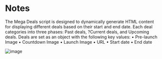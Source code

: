 # Notes

The Mega Deals script is designed to dynamically generate HTML content for displaying different deals based on their start and end date. Each deal categories into three phases: Past deals, ?Current deals, and Upcoming deals. Deals are set as an object with the following key values: 
• Pre-launch Image 
• Countdown Image 
• Launch Image 
• URL 
• Start date 
• End date

![image](https://github.com/moustakidhs/dynamic-deals/assets/26697639/9110eb34-9a52-4a24-9a21-c457168f0bda)
